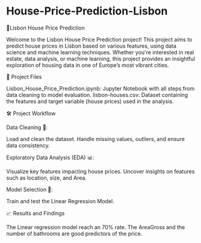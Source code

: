 # House-Price-Prediction-Lisbon

🏡Lisbon House Price Prediction

Welcome to the Lisbon House Price Prediction project! This project aims to predict house prices in Lisbon based on various features, using data science and machine learning techniques. 
Whether you're interested in real estate, data analysis, or machine learning, this project provides an insightful exploration of housing data in one of Europe’s most vibrant cities.

📁 Project Files

Lisbon_House_Price_Prediction.ipynb: Jupyter Notebook with all steps from data cleaning to model evaluation.
lisbon-houses.csv: Dataset containing the features and target variable (house prices) used in the analysis.

🛠️ Project Workflow

Data Cleaning 🧹:

Load and clean the dataset.
Handle missing values, outliers, and ensure data consistency.

Exploratory Data Analysis (EDA) 📊:

Visualize key features impacting house prices.
Uncover insights on features such as location, size, and Area.

Model Selection 🧠:

Train and test the Linear Regression Model.

📈 Results and Findings

The Linear regression model reach an 70% rate.
The AreaGross and the number of bathrooms are good predictors of the price.
